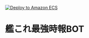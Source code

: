 [![Deploy to Amazon ECS](https://github.com/pitekusu/kancolle-bot/actions/workflows/aws.yml/badge.svg)](https://github.com/pitekusu/kancolle-bot/actions/workflows/aws.yml)

# 艦これ最強時報BOT